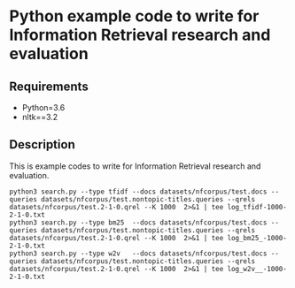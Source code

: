 # Python example code to write for Information Retrieval research and evaluation

## Requirements

- Python=3.6
- nltk==3.2

## Description

This is example codes to write for Information Retrieval research and evaluation.

```
python3 search.py --type tfidf --docs datasets/nfcorpus/test.docs --queries datasets/nfcorpus/test.nontopic-titles.queries --qrels datasets/nfcorpus/test.2-1-0.qrel --K 1000  2>&1 | tee log_tfidf-1000-2-1-0.txt
python3 search.py --type bm25  --docs datasets/nfcorpus/test.docs --queries datasets/nfcorpus/test.nontopic-titles.queries --qrels datasets/nfcorpus/test.2-1-0.qrel --K 1000  2>&1 | tee log_bm25_-1000-2-1-0.txt
python3 search.py --type w2v   --docs datasets/nfcorpus/test.docs --queries datasets/nfcorpus/test.nontopic-titles.queries --qrels datasets/nfcorpus/test.2-1-0.qrel --K 1000  2>&1 | tee log_w2v__-1000-2-1-0.txt
```

